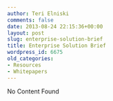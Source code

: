 ```yaml
---
author: Teri Elniski
comments: false
date: 2013-08-24 22:15:36+00:00
layout: post
slug: enterprise-solution-brief
title: Enterprise Solution Brief
wordpress_id: 6675
old_categories:
- Resources
- Whitepapers
---
```


No Content Found
